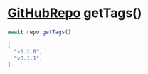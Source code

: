 # [GitHubRepo](./GitHubRepo.md) getTags()

``` typescript
await repo.getTags()
```

``` typescript
[
  "v0.1.0",
  "v0.1.1",
]
```

